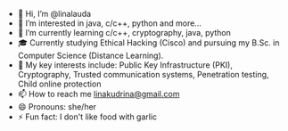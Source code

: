 - 👋 Hi, I’m @linalauda
- 👀 I’m interested in java, c/c++, python and more...
- 🌱 I’m currently learning c/c++, cryptography, java, python
- 🎓 Currently studying Ethical Hacking (Cisco) and pursuing my B.Sc. in Computer Science (Distance Learning).
- 💞️ My key interests include:
Public Key Infrastructure (PKI),
Cryptography,
Trusted communication systems,
Penetration testing,
Child online protection
- 📫 How to reach me linakudrina@gmail.com
- 😄 Pronouns: she/her
- ⚡ Fun fact: I don't like food with garlic

<!---
linalauda/linalauda is a ✨ special ✨ repository because its `README.md` (this file) appears on your GitHub profile.
You can click the Preview link to take a look at your changes.
--->
